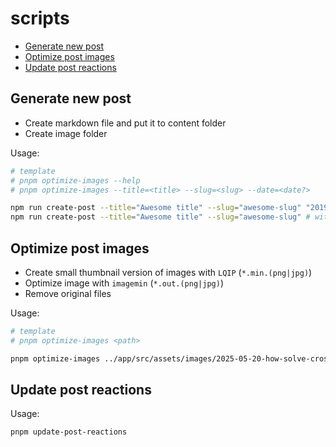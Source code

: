 # scripts

- [Generate new post](#generate-new-post)
- [Optimize post images](#optimize-post-images)
- [Update post reactions](#update-post-reactions)

## Generate new post

- Create markdown file and put it to content folder
- Create image folder

Usage:

```bash
# template
# pnpm optimize-images --help
# pnpm optimize-images --title=<title> --slug=<slug> --date=<date?>

npm run create-post --title="Awesome title" --slug="awesome-slug" "2019-12-22"
npm run create-post --title="Awesome title" --slug="awesome-slug" # with current date
```

## Optimize post images

- Create small thumbnail version of images with `LQIP` (`*.min.(png|jpg)`)
- Optimize image with `imagemin` (`*.out.(png|jpg)`)
- Remove original files

Usage:

```bash
# template
# pnpm optimize-images <path>

pnpm optimize-images ../app/src/assets/images/2025-05-20-how-solve-cross-imports
```

## Update post reactions

Usage:

```bash
pnpm update-post-reactions
```
